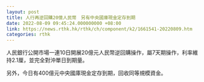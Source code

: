 ```yaml
---
layout: post
title: 人行再逆回購20億人民幣　另有中央國庫現金定存到期
date: 2022-08-09 09:45:24.000000000 +08:00
link: https://news.rthk.hk/rthk/ch/component/k2/1661541-20220809.htm
categories: rthk
---
```


人民銀行公開市場一連10日開展20億元人民幣逆回購操作，屬7天期操作，利率維持2.1厘，並完全對沖單日到期量。

另外，今日有400億元中央國庫現金定存到期，回收同等規模資金。
